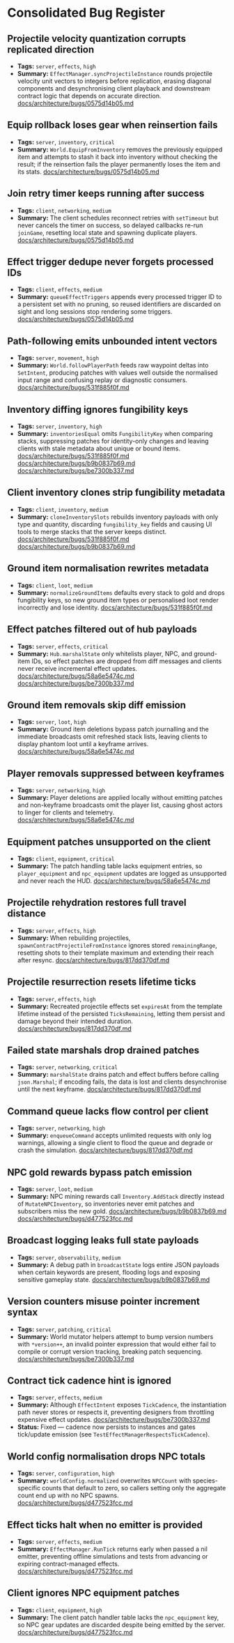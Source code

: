 # Consolidated Bug Register

## Projectile velocity quantization corrupts replicated direction
- **Tags:** `server`, `effects`, `high`
- **Summary:** `EffectManager.syncProjectileInstance` rounds projectile velocity unit vectors to integers before replication, erasing diagonal components and desynchronising client playback and downstream contract logic that depends on accurate direction. [docs/architecture/bugs/0575d14b05.md](0575d14b05.md)

## Equip rollback loses gear when reinsertion fails
- **Tags:** `server`, `inventory`, `critical`
- **Summary:** `World.EquipFromInventory` removes the previously equipped item and attempts to stash it back into inventory without checking the result; if the reinsertion fails the player permanently loses the item and its stats. [docs/architecture/bugs/0575d14b05.md](0575d14b05.md)

## Join retry timer keeps running after success
- **Tags:** `client`, `networking`, `medium`
- **Summary:** The client schedules reconnect retries with `setTimeout` but never cancels the timer on success, so delayed callbacks re-run `joinGame`, resetting local state and spawning duplicate players. [docs/architecture/bugs/0575d14b05.md](0575d14b05.md)

## Effect trigger dedupe never forgets processed IDs
- **Tags:** `client`, `effects`, `medium`
- **Summary:** `queueEffectTriggers` appends every processed trigger ID to a persistent set with no pruning, so reused identifiers are discarded on sight and long sessions stop rendering some triggers. [docs/architecture/bugs/0575d14b05.md](0575d14b05.md)

## Path-following emits unbounded intent vectors
- **Tags:** `server`, `movement`, `high`
- **Summary:** `World.followPlayerPath` feeds raw waypoint deltas into `SetIntent`, producing patches with values well outside the normalised input range and confusing replay or diagnostic consumers. [docs/architecture/bugs/531f885f0f.md](531f885f0f.md)

## Inventory diffing ignores fungibility keys
- **Tags:** `server`, `inventory`, `high`
- **Summary:** `inventoriesEqual` omits `FungibilityKey` when comparing stacks, suppressing patches for identity-only changes and leaving clients with stale metadata about unique or bound items. [docs/architecture/bugs/531f885f0f.md](531f885f0f.md) [docs/architecture/bugs/b9b0837b69.md](b9b0837b69.md) [docs/architecture/bugs/be7300b337.md](be7300b337.md)

## Client inventory clones strip fungibility metadata
- **Tags:** `client`, `inventory`, `medium`
- **Summary:** `cloneInventorySlots` rebuilds inventory payloads with only type and quantity, discarding `fungibility_key` fields and causing UI tools to merge stacks that the server keeps distinct. [docs/architecture/bugs/531f885f0f.md](531f885f0f.md) [docs/architecture/bugs/b9b0837b69.md](b9b0837b69.md)

## Ground item normalisation rewrites metadata
- **Tags:** `client`, `loot`, `medium`
- **Summary:** `normalizeGroundItems` defaults every stack to gold and drops fungibility keys, so new ground item types or personalised loot render incorrectly and lose identity. [docs/architecture/bugs/531f885f0f.md](531f885f0f.md)

## Effect patches filtered out of hub payloads
- **Tags:** `server`, `effects`, `critical`
- **Summary:** `Hub.marshalState` only whitelists player, NPC, and ground-item IDs, so effect patches are dropped from diff messages and clients never receive incremental effect updates. [docs/architecture/bugs/58a6e5474c.md](58a6e5474c.md) [docs/architecture/bugs/be7300b337.md](be7300b337.md)

## Ground item removals skip diff emission
- **Tags:** `server`, `loot`, `high`
- **Summary:** Ground item deletions bypass patch journalling and the immediate broadcasts omit refreshed stack lists, leaving clients to display phantom loot until a keyframe arrives. [docs/architecture/bugs/58a6e5474c.md](58a6e5474c.md)

## Player removals suppressed between keyframes
- **Tags:** `server`, `networking`, `high`
- **Summary:** Player deletions are applied locally without emitting patches and non-keyframe broadcasts omit the player list, causing ghost actors to linger for clients and telemetry. [docs/architecture/bugs/58a6e5474c.md](58a6e5474c.md)

## Equipment patches unsupported on the client
- **Tags:** `client`, `equipment`, `critical`
- **Summary:** The patch handling table lacks equipment entries, so `player_equipment` and `npc_equipment` updates are logged as unsupported and never reach the HUD. [docs/architecture/bugs/58a6e5474c.md](58a6e5474c.md)

## Projectile rehydration restores full travel distance
- **Tags:** `server`, `effects`, `high`
- **Summary:** When rebuilding projectiles, `spawnContractProjectileFromInstance` ignores stored `remainingRange`, resetting shots to their template maximum and extending their reach after resync. [docs/architecture/bugs/817dd370df.md](817dd370df.md)

## Projectile resurrection resets lifetime ticks
- **Tags:** `server`, `effects`, `high`
- **Summary:** Recreated projectile effects set `expiresAt` from the template lifetime instead of the persisted `TicksRemaining`, letting them persist and damage beyond their intended duration. [docs/architecture/bugs/817dd370df.md](817dd370df.md)

## Failed state marshals drop drained patches
- **Tags:** `server`, `networking`, `critical`
- **Summary:** `marshalState` drains patch and effect buffers before calling `json.Marshal`; if encoding fails, the data is lost and clients desynchronise until the next keyframe. [docs/architecture/bugs/817dd370df.md](817dd370df.md)

## Command queue lacks flow control per client
- **Tags:** `server`, `networking`, `high`
- **Summary:** `enqueueCommand` accepts unlimited requests with only log warnings, allowing a single client to flood the queue and degrade or crash the simulation. [docs/architecture/bugs/817dd370df.md](817dd370df.md)

## NPC gold rewards bypass patch emission
- **Tags:** `server`, `loot`, `medium`
- **Summary:** NPC mining rewards call `Inventory.AddStack` directly instead of `MutateNPCInventory`, so inventories never emit patches and subscribers miss the new gold. [docs/architecture/bugs/b9b0837b69.md](b9b0837b69.md) [docs/architecture/bugs/d477523fcc.md](d477523fcc.md)

## Broadcast logging leaks full state payloads
- **Tags:** `server`, `observability`, `medium`
- **Summary:** A debug path in `broadcastState` logs entire JSON payloads when certain keywords are present, flooding logs and exposing sensitive gameplay state. [docs/architecture/bugs/b9b0837b69.md](b9b0837b69.md)

## Version counters misuse pointer increment syntax
- **Tags:** `server`, `patching`, `critical`
- **Summary:** World mutator helpers attempt to bump version numbers with `*version++`, an invalid pointer expression that would either fail to compile or corrupt version tracking, breaking patch sequencing. [docs/architecture/bugs/be7300b337.md](be7300b337.md)

## Contract tick cadence hint is ignored
- **Tags:** `server`, `effects`, `medium`
- **Summary:** Although `EffectIntent` exposes `TickCadence`, the instantiation path never stores or respects it, preventing designers from throttling expensive effect updates. [docs/architecture/bugs/be7300b337.md](be7300b337.md)
- **Status:** Fixed — cadence now persists to instances and gates tick/update emission (see `TestEffectManagerRespectsTickCadence`).

## World config normalisation drops NPC totals
- **Tags:** `server`, `configuration`, `high`
- **Summary:** `worldConfig.normalized` overwrites `NPCCount` with species-specific counts that default to zero, so callers setting only the aggregate count end up with no NPC spawns. [docs/architecture/bugs/d477523fcc.md](d477523fcc.md)

## Effect ticks halt when no emitter is provided
- **Tags:** `server`, `effects`, `medium`
- **Summary:** `EffectManager.RunTick` returns early when passed a nil emitter, preventing offline simulations and tests from advancing or expiring contract-managed effects. [docs/architecture/bugs/d477523fcc.md](d477523fcc.md)

## Client ignores NPC equipment patches
- **Tags:** `client`, `equipment`, `high`
- **Summary:** The client patch handler table lacks the `npc_equipment` key, so NPC gear updates are discarded despite being emitted by the server. [docs/architecture/bugs/d477523fcc.md](d477523fcc.md)
